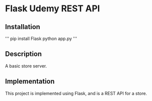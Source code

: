 # Flask Udemy REST API

## Installation
'''
pip install Flask
python app.py
'''

## Description

A basic store server.

## Implementation

This project is implemented using Flask, and is a REST API for a store.
